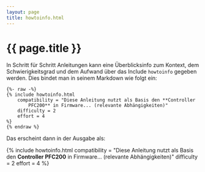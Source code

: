 ```yaml
---
layout: page
title: howtoinfo.html
---
```

# {{ page.title }}

In Schritt für Schritt Anleitungen kann eine Überblicksinfo zum Kontext, dem Schwierigkeitsgrad und dem Aufwand über das Include `howtoinfo` gegeben werden. Dies bindet man in seinem Markdown wie folgt ein:

```
{%- raw -%}
{% include howtoinfo.html
	compatibility = "Diese Anleitung nutzt als Basis den **Controller 
		PFC200** in Firmware... (relevante Abhängigkeiten)"
	difficulty = 2
	effort = 4
%}
{% endraw %}
```
Das erscheint dann in der Ausgabe als:

{% include howtoinfo.html
	compatibility = "Diese Anleitung nutzt als Basis den **Controller PFC200** in Firmware... (relevante Abhängigkeiten)"
	difficulty = 2
	effort = 4
%}
